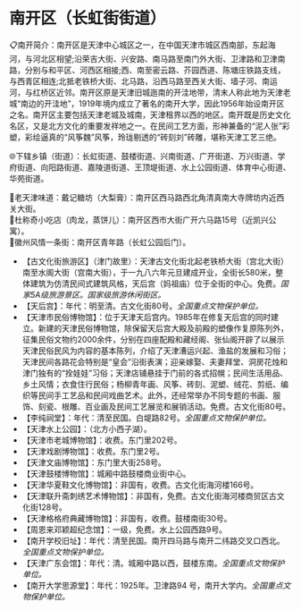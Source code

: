 # 南开区（长虹街街道）  
📋南开简介：南开区是天津中心城区之一，在中国天津市城区西南部，东起海河，与河北区相望;沿荣吉大街、兴安路、南马路至南门外大街、卫津路和卫津南路，分别与和平区、河西区相接;西、南至密云路、芥园西道、陈塘庄铁路支线，与西青区相连;北抵老铁桥大街、北马路，沿西马路至西关大街、墙子河、南运河，与红桥区近邻。南开区原是天津旧城迤南的开洼地带，清末人称此地为天津老城“南边的开洼地”，1919年境内成立了著名的南开大学，因此1956年始设南开区之名。南开区主要包括天津老城及城南，天津租界以西的地区。南开既是历史文化名区，又是北方文化的重要发祥地之一。在民间工艺方面，形神兼备的“泥人张”彩塑，彩绘逼真的“风筝魏”风筝，玲珑剔透的“砖刻刘”砖雕，堪称天津工艺三绝。   
  
🌐下辖乡镇（街道）：长虹街道、鼓楼街道、兴南街道、广开街道、万兴街道、学府街道、向阳路街道、嘉陵道街道、王顶堤街道、水上公园街道、体育中心街道、华苑街道。    

🍴老天津味道：戴记糖坊（大梨膏）：南开区西马路西北角清真南大寺牌坊内近西关大街。   
🍴杜称奇小吃店（肉龙，蒸饼儿）：南开区西市大街广开六马路15号（近凯兴公寓）。   
🏢徽州风情一条街：南开区青年路（长虹公园后门）。   
  
* 【古文化街旅游区】（津门故里）：天津古文化街北起老铁桥大街（宫北大街）南至水阁大街（宫南大街），于一九八六年元旦建成开业，全街长580米，整体建筑为仿清民间式建筑风格，天后宫（妈祖庙）位于全街的中心。免费。*国家5A级旅游景区。国家级旅游休闲街区。*  
* 【天后宫】：年代：明至清。古文化街80号。*全国重点文物保护单位。*  
* 【天津市民俗博物馆】：位于天津天后宫内。1985年在修复天后宫的同时建立。新建的天津民俗博物馆，除保留天后宫大殿及前殿的塑像作复原陈列外，征集民俗文物约2000余件，分别在四座配殿和藏经阁、张仙阁开辟了以展示天津民俗民风为内容的基本陈列，介绍了天津漕运兴起、渔盐的发展和习俗；天津民间各路花会特别是“皇会”沿街表演；迎亲嫁娶、夫妻拜堂、洞房花烛和津门独有的“拴娃娃”习俗；天津店铺悬挂于门前的各式招幌；民间生活用品、乡土风情；衣食住行民俗；杨柳青年画、风筝、砖刻、泥塑、绒花、剪纸、编织等民间手工艺品和民间戏曲艺术。此外，还经常举办不同专题的书画、服饰、刻瓷、根雕、百业画及民间工艺展览和展销活动。免费。古文化街80号。   
* 【李纯祠堂】：年代：清至民国。白堤路82号。*全国重点文物保护单位。*  
* 【天津水上公园】：（北方小西子湖）。   
* 【天津市老城博物馆】：收费。东门里202号。   
* 【天津戏剧博物馆】：收费。东门里2号。   
* 【天津文庙博物馆】：东门里大街258号。   
* 【天津鼓楼博物馆】：城厢中路鼓楼商业街中心。   
* 【天津华夏鞋文化博物馆】：非国有，收费。古文化街海河楼166号。   
* 【天津联升斋刺绣艺术博物馆】：非国有，免费。古文化街海河楼商贸区古文化街128号。   
* 【天津格格府典藏博物馆】：非国有，收费。鼓楼南街30号。   
* 【周恩来邓颖超纪念馆】：一级，免费。水上公园西路9号。   
* 【南开学校旧址】：年代：清至民国。南开四马路与南开二纬路交叉口西北。*全国重点文物保护单位。*  
* 【天津广东会馆】：年代：清。城厢中路以西，鼓楼东南。*全国重点文物保护单位。*  
* 【南开大学思源堂】：年代：1925年。卫津路94 号，南开大学内。*全国重点文物保护单位。*  